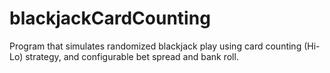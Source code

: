 # blackjackCardCounting
Program that simulates randomized blackjack play using card counting (Hi-Lo) strategy, and configurable bet spread and bank roll.
